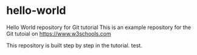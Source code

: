 # hello-world

Hello World repository for Git tutorial
This is an example repository for the Git tutoial on https://www.w3schools.com

This repository is built step by step in the tutorial. test.
